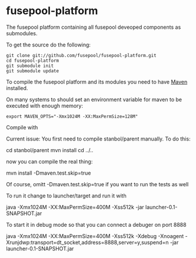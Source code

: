 fusepool-platform
=================

The fusepool platform containing all fusepool deveoped components as submodules.

To get the source do the following:

    git clone git://github.com/fusepool/fusepool-platform.git
    cd fusepool-platform
    git submodule init
    git submodule update

To compile the fusepool platform and its modules you need to have [Maven](http://maven.apache.org/) installed.

On many systems to should set an environment variable for maven to be executed with enough memory:

    export MAVEN_OPTS="-Xmx1024M -XX:MaxPermSize=128M"

Compile with

Current issue: You first need to compile stanbol/parent manually. To do this:

   cd stanbol/parent
   mvn install
   cd ../..

now you can compile the real thing:

   mvn install -Dmaven.test.skip=true

Of course, omitt -Dmaven.test.skip=true if you want to run the tests as well

To run it change to launcher/target and run it with

   java -Xmx1024M -XX:MaxPermSize=400M -Xss512k -jar launcher-0.1-SNAPSHOT.jar

To start it in debug mode so that you can connect a debuger on port 8888

   java -Xmx1024M -XX:MaxPermSize=400M -Xss512k -Xdebug -Xnoagent -Xrunjdwp:transport=dt_socket,address=8888,server=y,suspend=n -jar launcher-0.1-SNAPSHOT.jar 
